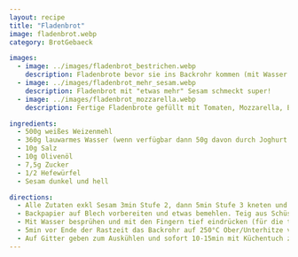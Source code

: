 ```yaml
---
layout: recipe
title: "Fladenbrot"
image: fladenbrot.webp
category: BrotGebaeck

images:
  - image: ../images/fladenbrot_bestrichen.webp
    description: Fladenbrote bevor sie ins Backrohr kommen (mit Wasser besprüht, mit Finger eingedrückt und mit Sesam bestreut)
  - image: ../images/fladenbrot_mehr_sesam.webp
    description: Fladenbrot mit "etwas mehr" Sesam schmeckt super!
  - image: ../images/fladenbrot_mozzarella.webp
    description: Fertige Fladenbrote gefüllt mit Tomaten, Mozzarella, Eisbergsalat

ingredients:
  - 500g weißes Weizenmehl
  - 360g lauwarmes Wasser (wenn verfügbar dann 50g davon durch Joghurt ersetzen)
  - 10g Salz
  - 10g Olivenöl
  - 7,5g Zucker
  - 1/2 Hefewürfel
  - Sesam dunkel und hell

directions:
  - Alle Zutaten exkl Sesam 3min Stufe 2, dann 5min Stufe 3 kneten und Teig 1h zugedeckt in Schüssel gehen lassen
  - Backpapier auf Blech vorbereiten und etwas bemehlen. Teig aus Schüssel auf Backpapier putzen und oben ebenfalls bemehlen (Teig ist sehr klebrig und luftig). In 2 Hälften zerteilen und oval formen. Danach 15min mit Küchentuch zugedeckt rasten lassen
  - Mit Wasser besprühen und mit den Fingern tief eindrücken (für die typische Fladenbrotform). Anschließend Sesam oder Schwarzkümmel darauf verteilen und nochmal 15min rasten lassen
  - 5min vor Ende der Rastzeit das Backrohr auf 250°C Ober/Unterhitze vorheizen. Wenn Fladenbrote reingegeben werden auf 220°C zurückdrehen und ca 17min backen
  - Auf Gitter geben zum Auskühlen und sofort 10-15min mit Küchentuch zudecken damit sie weicher werden
---
```

